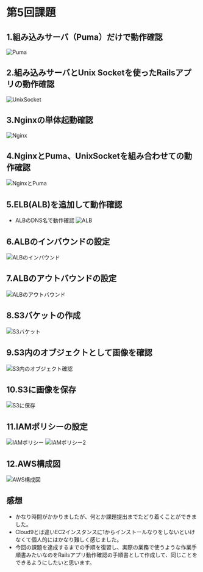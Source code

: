 
# 第5回課題

## 1.組み込みサーバ（Puma）だけで動作確認
![Puma](images/1.組み込みサーバ（Puma）だけで動作確認.png)

## 2.組み込みサーバとUnix Socketを使ったRailsアプリの動作確認
![UnixSocket](images/2.組み込みサーバとUnixSocketを使ったRailsアプリの動作確認.png)

## 3.Nginxの単体起動確認
![Nginx](images/3.Nginxの単体起動確認.png)

## 4.NginxとPuma、UnixSocketを組み合わせての動作確認
![NginxとPuma](images/Nginxとpuma、UnixSocketへの接続の動作確認.png)

## 5.ELB(ALB)を追加して動作確認
*  ALBのDNS名で動作確認
![ALB](images/5.ELB（ALB）を追加して動作確認.png)

## 6.ALBのインバウンドの設定
![ALBのインバウンド](images/ALBのインバウンド設定.png)

## 7.ALBのアウトバウンドの設定
![ALBのアウトバウンド](images/ALBのアウトバウンド設定.png)

## 8.S3バケットの作成
![S3バケット](images/S3バケットの作成.png)

## 9.S3内のオブジェクトとして画像を確認
![S3内のオブジェクト確認](images/S3内のオブジェクトとして画像を確認.png)

## 10.S3に画像を保存
![S3に保存](images/S3に画像を保存.png)

## 11.IAMポリシーの設定
![IAMポリシー](images/IAMポリシー.png)
![IAMポリシー2](images/IAMポリシー2.png)

## 12.AWS構成図
![AWS構成図](images/AWS構成図.png)

## 感想
- かなり時間がかかりましたが、何とか課題提出までたどり着くことができました。
- Cloud9とは違いEC2インスタンスに1からインストールなりをしないといけなくて個人的にはかなり難しく感じました。
- 今回の課題を達成するまでの手順を復習し、実際の業務で使うような作業手順書みたいなのをRailsアプリ動作確認の手順書として作成して、同じことをできるようにしたいと思います。
